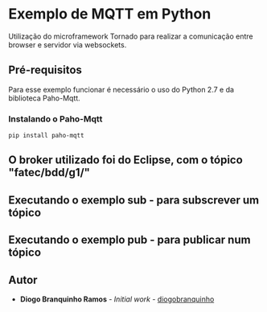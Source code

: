 # Exemplo de MQTT em Python
Utilização do microframework Tornado para realizar a comunicação entre browser e servidor via websockets.

## Pré-requisitos
Para esse exemplo funcionar é necessário o uso do Python 2.7 e da biblioteca Paho-Mqtt.

### Instalando o Paho-Mqtt
```
pip install paho-mqtt
```
## O broker utilizado foi do Eclipse, com o tópico "fatec/bdd/g1/"

## Executando o exemplo sub - para subscrever um tópico

## Executando o exemplo pub - para publicar num tópico

## Autor

* **Diogo Branquinho Ramos** - *Initial work* - [diogobranquinho](https://github.com/diogobranquinho)
